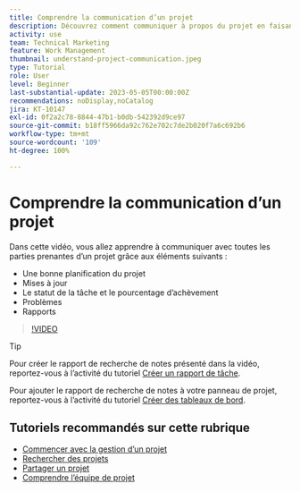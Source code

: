 ```yaml
---
title: Comprendre la communication d’un projet
description: Découvrez comment communiquer à propos du projet en faisant appel à une bonne planification du projet, des mises à jour, le statut de la tâche, le pourcentage d’achèvement, les problèmes et les rapports.
activity: use
team: Technical Marketing
feature: Work Management
thumbnail: understand-project-communication.jpeg
type: Tutorial
role: User
level: Beginner
last-substantial-update: 2023-05-05T00:00:00Z
recommendations: noDisplay,noCatalog
jira: KT-10147
exl-id: 0f2a2c78-8844-47b1-b0db-542392d9ce97
source-git-commit: b18ff5966da92c762e702c7de2b020f7a6c692b6
workflow-type: tm+mt
source-wordcount: '109'
ht-degree: 100%

---
```


# Comprendre la communication d’un projet

Dans cette vidéo, vous allez apprendre à communiquer avec toutes les parties prenantes d’un projet grâce aux éléments suivants :

* Une bonne planification du projet
* Mises à jour
* Le statut de la tâche et le pourcentage d’achèvement
* Problèmes
* Rapports

>[!VIDEO](https://video.tv.adobe.com/v/3419150/?quality=12&learn=on)

>[!TIP]
>
>Pour créer le rapport de recherche de notes présenté dans la vidéo, reportez-vous à l’activité du tutoriel [Créer un rapport de tâche](https://experienceleague.adobe.com/docs/workfront-learn/tutorials-workfront/reporting/basic-reporting/create-a-task-report.html?lang=fr).
>
>Pour ajouter le rapport de recherche de notes à votre panneau de projet, reportez-vous à l’activité du tutoriel [Créer des tableaux de bord](https://experienceleague.adobe.com/docs/workfront-learn/tutorials-workfront/reporting/basic-reporting/create-dashboards.html?lang=fr).

## Tutoriels recommandés sur cette rubrique

* [Commencer avec la gestion d’un projet](/help/manage-work/projects/getting-started-manage-a-project.md)
* [Rechercher des projets](/help/manage-work/projects/find-projects.md)
* [Partager un projet](/help/manage-work/projects/share-a-project.md)
* [Comprendre l’équipe de projet](/help/manage-work/projects/understand-the-project-team.md)

